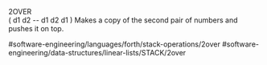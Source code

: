 2OVER	
( d1 d2 -- d1 d2 d1 )
Makes a copy of the second pair of numbers and pushes it on top.

#software-engineering/languages/forth/stack-operations/2over #software-engineering/data-structures/linear-lists/STACK/2over

